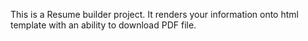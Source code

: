 This is a Resume builder project. It renders your information onto html template with an ability to download PDF file.
